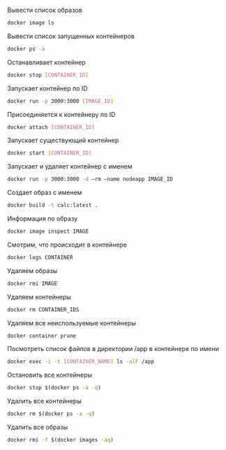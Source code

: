 Вывести список образов
```sh
docker image ls
```

Вывести список запущенных контейнеров
```sh
docker ps -a
```

Останавливает контейнер
```sh
docker stop [CONTAINER_ID]
```

Запускает контейнер по ID
```sh
docker run -p 3000:3000 [IMAGE_ID]
```

Присоединяется к контейнеру по ID
```sh
docker attach [CONTAINER_ID]
```

Запускает существующий контейнер
```sh
docker start [CONTAINER_ID]
```

Запускает и удаляет контейнер с именем
```sh
docker run -p 3000:3000 -d —rm —name nodeapp IMAGE_ID
```

Создает образ с именем
```sh
docker build -t calc:latest .
```

Информация по образу
```sh
docker image inspect IMAGE
```

Смотрим, что происходит в контейнере
```sh
docker logs CONTAINER
```

Удаляем образы
```sh
docker rmi IMAGE
```

Удаляем контейнеры
```sh
docker rm CONTAINER_IDS
```

Удаляем все неиспользуемые контейнеры
```sh
docker container prune
```

Посмотреть список файлов в директории /app в контейнере по имени
```bash
docker exec -i -t [CONTAINER_NAME] ls -alF /app
```

Остановить все контейнеры
```sh
docker stop $(docker ps -a -q)
```

Удалить все контейнеры
```sh
docker rm $(docker ps -a -q)
```

Удалить все образы
```sh
docker rmi -f $(docker images -aq)
```
